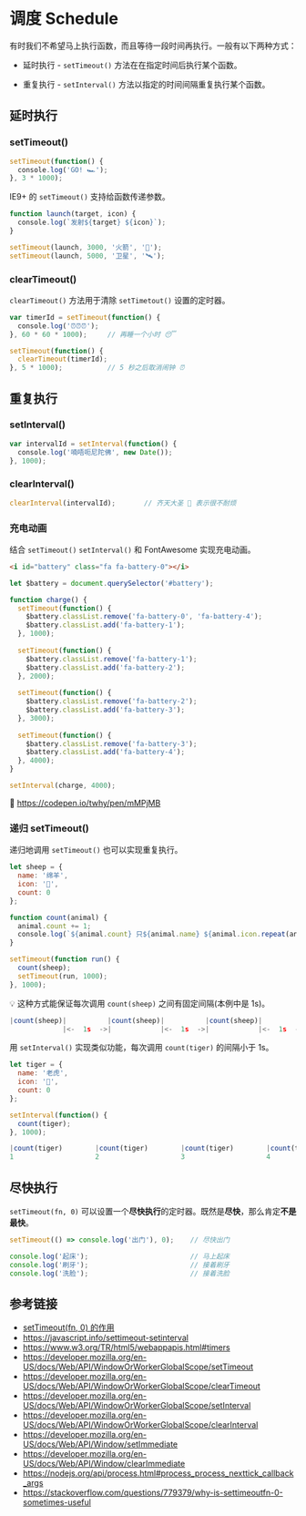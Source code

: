 # 调度 Schedule

有时我们不希望马上执行函数，而且等待一段时间再执行。一般有以下两种方式：
* 延时执行 - `setTimeout()` 方法在在指定时间后执行某个函数。

* 重复执行 - `setInterval()` 方法以指定的时间间隔重复执行某个函数。

## 延时执行
### setTimeout()
```javascript
setTimeout(function() {
  console.log('GO! 🏎');
}, 3 * 1000);
```
IE9+ 的 `setTimeout()` 支持给函数传递参数。
```javascript
function launch(target, icon) {
  console.log(`发射${target} ${icon}`);
}

setTimeout(launch, 3000, '火箭', '🚀');
setTimeout(launch, 5000, '卫星', '🛰');
```

### clearTimeout()
`clearTimeout()` 方法用于清除 `setTimetout()` 设置的定时器。
```javascript
var timerId = setTimeout(function() {
  console.log('⏰⏰⏰');
}, 60 * 60 * 1000);     // 再睡一个小时 😴

setTimeout(function() {
  clearTimeout(timerId);
}, 5 * 1000);           // 5 秒之后取消闹钟 ⏰
```

## 重复执行
### setInterval()
```javascript
var intervalId = setInterval(function() {
  console.log('喃唔呃尼陀佛', new Date());
}, 1000);
```

### clearInterval()
```javascript
clearInterval(intervalId);       // 齐天大圣 🙉 表示很不耐烦
```

### 充电动画
结合 `setTimeout()` `setInterval()` 和 FontAwesome 实现充电动画。
```html
<i id="battery" class="fa fa-battery-0"></i>
```
```javascript
let $battery = document.querySelector('#battery');

function charge() {
  setTimeout(function() {
    $battery.classList.remove('fa-battery-0', 'fa-battery-4');
    $battery.classList.add('fa-battery-1');
  }, 1000);
  
  setTimeout(function() {
    $battery.classList.remove('fa-battery-1');
    $battery.classList.add('fa-battery-2');
  }, 2000);
  
  setTimeout(function() {
    $battery.classList.remove('fa-battery-2');
    $battery.classList.add('fa-battery-3');
  }, 3000);
  
  setTimeout(function() {
    $battery.classList.remove('fa-battery-3');
    $battery.classList.add('fa-battery-4');
  }, 4000);
}

setInterval(charge, 4000);
```
🚀 https://codepen.io/twhy/pen/mMPjMB

### 递归 setTimeout()
递归地调用 `setTimeout()` 也可以实现重复执行。
```javascript
let sheep = {
  name: '绵羊',
  icon: '🐑',
  count: 0
};

function count(animal) {
  animal.count += 1;
  console.log(`${animal.count} 只${animal.name} ${animal.icon.repeat(animal.count)}`);
}

setTimeout(function run() {
  count(sheep);
  setTimeout(run, 1000);
}, 1000);
```
💡 这种方式能保证每次调用 `count(sheep)` 之间有固定间隔(本例中是 1s)。
```javascript
|count(sheep)|          |count(sheep)|          |count(sheep)|          |count(sheep)|
             |<-  1s  ->|            |<-  1s  ->|            |<-  1s  ->|            |
```

用 `setInterval()` 实现类似功能，每次调用 `count(tiger)` 的间隔小于 1s。
```javascript
let tiger = {
  name: '老虎',
  icon: '🐯',
  count: 0
};

setInterval(function() {
  count(tiger);
}, 1000);
```
```javascript
|count(tiger)        |count(tiger)        |count(tiger)        |count(tiger)        |count(tiger)
1                    2                    3                    4                    5
```

## 尽快执行
`setTimeout(fn, 0)` 可以设置一个**尽快执行**的定时器。既然是**尽快**，那么肯定**不是最快**。
```javascript
setTimeout(() => console.log('出门'), 0);    // 尽快出门

console.log('起床');                         // 马上起床
console.log('刷牙');                         // 接着刷牙
console.log('洗脸');                         // 接着洗脸
```

## 参考链接
* [setTimeout(fn, 0) 的作用](http://pandacafe.net/post/337)
* https://javascript.info/settimeout-setinterval
* https://www.w3.org/TR/html5/webappapis.html#timers
* https://developer.mozilla.org/en-US/docs/Web/API/WindowOrWorkerGlobalScope/setTimeout
* https://developer.mozilla.org/en-US/docs/Web/API/WindowOrWorkerGlobalScope/clearTimeout
* https://developer.mozilla.org/en-US/docs/Web/API/WindowOrWorkerGlobalScope/setInterval
* https://developer.mozilla.org/en-US/docs/Web/API/WindowOrWorkerGlobalScope/clearInterval
* https://developer.mozilla.org/en-US/docs/Web/API/Window/setImmediate
* https://developer.mozilla.org/en-US/docs/Web/API/Window/clearImmediate
* https://nodejs.org/api/process.html#process_process_nexttick_callback_args
* https://stackoverflow.com/questions/779379/why-is-settimeoutfn-0-sometimes-useful
